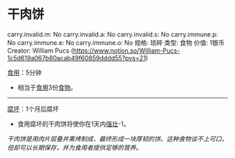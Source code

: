 # 干肉饼

carry.invalid.m: No
carry.invalid.a: No
carry.invalid.s: No
carry.immune.p: No
carry.immune.e: No
carry.immune.o: No
规格: 琐碎
类型: 食物
价值: 1银币
Creator: William Pucs (https://www.notion.so/William-Pucs-1c5d619a067b80acab49f60859dddd55?pvs=21)

<aside>

[食用](https://www.notion.so/1b4d619a067b80248b00c209dab715fe?pvs=21)：5分钟

- 相当于[食用](https://www.notion.so/1b4d619a067b80248b00c209dab715fe?pvs=21)3份[食物](https://www.notion.so/1b3d619a067b808f8beafe180e8eb22f?pvs=21)。

---

[腐坏](https://www.notion.so/1b3d619a067b8039b1fecba63b680faf?pvs=21)：1个月后腐坏

- 食用腐坏的干肉饼将使你在1天内[强壮](https://www.notion.so/1b3d619a067b8018b6a6d9d43490bbdc?pvs=21)-1。
</aside>

*干肉饼是用肉片层叠并熏烤制成，最终形成一块厚韧的饼。这种食物谈不上可口，但却可以长期保存，并为食用者提供足够的营养。*